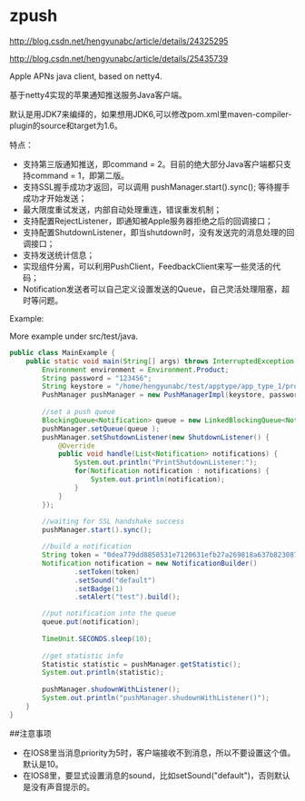 ﻿zpush
=====

http://blog.csdn.net/hengyunabc/article/details/24325295

http://blog.csdn.net/hengyunabc/article/details/25435739


Apple APNs java client, based on netty4.
 
基于netty4实现的苹果通知推送服务Java客户端。

默认是用JDK7来编绎的，如果想用JDK6,可以修改pom.xml里maven-compiler-plugin的source和target为1.6。

特点：
* 支持第三版通知推送，即command = 2。目前的绝大部分Java客户端都只支持command = 1，即第二版。
* 支持SSL握手成功才返回，可以调用 pushManager.start().sync(); 等待握手成功才开始发送；
* 最大限度重试发送，内部自动处理重连，错误重发机制；
* 支持配置RejectListener，即通知被Apple服务器拒绝之后的回调接口；
* 支持配置ShutdownListener，即当shutdown时，没有发送完的消息处理的回调接口；
* 支持发送统计信息；
* 实现组件分离，可以利用PushClient，FeedbackClient来写一些灵活的代码；
* Notification发送者可以自己定义设置发送的Queue，自己灵活处理阻塞，超时等问题。

Example:

More example under src/test/java.
```java
public class MainExample {
	public static void main(String[] args) throws InterruptedException {
		Environment environment = Environment.Product;
		String password = "123456";
		String keystore = "/home/hengyunabc/test/apptype/app_type_1/productAPNS.p12";
		PushManager pushManager = new PushManagerImpl(keystore, password, environment);
		
		//set a push queue
		BlockingQueue<Notification> queue = new LinkedBlockingQueue<Notification>(8192);
		pushManager.setQueue(queue );
		pushManager.setShutdownListener(new ShutdownListener() {
			@Override
			public void handle(List<Notification> notifications) {
				System.out.println("PrintShutdownListener:");
				for(Notification notification : notifications) {
					System.out.println(notification);
				}
			}
		});
		
		//waiting for SSL handshake success
		pushManager.start().sync();

		//build a notification
		String token = "0dea779dd8850531e7120631efb27a269818a637b823087bf2b2c46347a8e518";
		Notification notification = new NotificationBuilder()
				.setToken(token)
				.setSound("default")
				.setBadge(1)
				.setAlert("test").build();

		//put notification into the queue
		queue.put(notification);
		
		TimeUnit.SECONDS.sleep(10);
		
		//get statistic info
		Statistic statistic = pushManager.getStatistic();
		System.out.println(statistic);
		
		pushManager.shudownWithListener();
		System.out.println("pushManager.shudownWithListener()");
	}
}
```

##注意事项
* 在IOS8里当消息priority为5时，客户端接收不到消息，所以不要设置这个值。默认是10。
* 在IOS8里，要显式设置消息的sound，比如setSound("default")，否则默认是没有声音提示的。